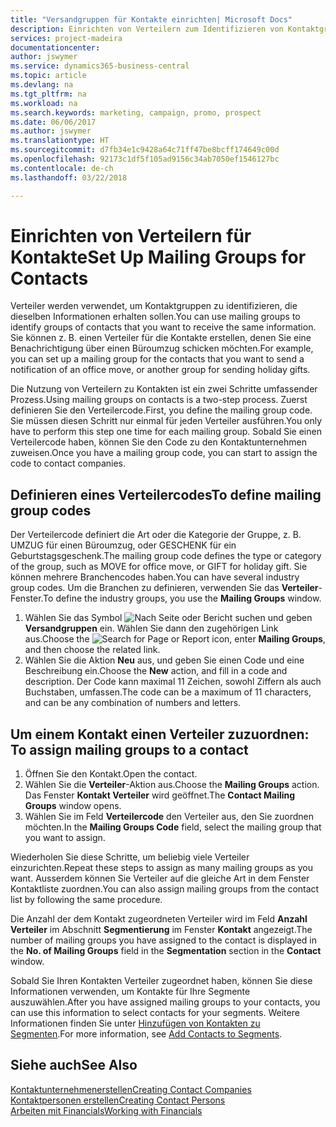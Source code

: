 ```yaml
---
title: "Versandgruppen für Kontakte einrichten| Microsoft Docs"
description: Einrichten von Verteilern zum Identifizieren von Kontaktgruppen, denen die gleichen Informationen zugehen sollen, z. B. Marketingkampagnen oder Promotionen.
services: project-madeira
documentationcenter: 
author: jswymer
ms.service: dynamics365-business-central
ms.topic: article
ms.devlang: na
ms.tgt_pltfrm: na
ms.workload: na
ms.search.keywords: marketing, campaign, promo, prospect
ms.date: 06/06/2017
ms.author: jswymer
ms.translationtype: HT
ms.sourcegitcommit: d7fb34e1c9428a64c71ff47be8bcff174649c00d
ms.openlocfilehash: 92173c1df5f105ad9156c34ab7050ef1546127bc
ms.contentlocale: de-ch
ms.lasthandoff: 03/22/2018

---
```

# <a name="set-up-mailing-groups-for-contacts"></a><span data-ttu-id="ff7c3-103">Einrichten von Verteilern für Kontakte</span><span class="sxs-lookup"><span data-stu-id="ff7c3-103">Set Up Mailing Groups for Contacts</span></span>
<span data-ttu-id="ff7c3-104">Verteiler werden verwendet, um Kontaktgruppen zu identifizieren, die dieselben Informationen erhalten sollen.</span><span class="sxs-lookup"><span data-stu-id="ff7c3-104">You can use mailing groups to identify groups of contacts that you want to receive the same information.</span></span> <span data-ttu-id="ff7c3-105">Sie können z. B. einen Verteiler für die Kontakte erstellen, denen Sie eine Benachrichtigung über einen Büroumzug schicken möchten.</span><span class="sxs-lookup"><span data-stu-id="ff7c3-105">For example, you can set up a mailing group for the contacts that you want to send a notification of an office move, or another group for sending holiday gifts.</span></span>

<span data-ttu-id="ff7c3-106">Die Nutzung von Verteilern zu Kontakten ist ein zwei Schritte umfassender Prozess.</span><span class="sxs-lookup"><span data-stu-id="ff7c3-106">Using mailing groups on contacts is a two-step process.</span></span> <span data-ttu-id="ff7c3-107">Zuerst definieren Sie den Verteilercode.</span><span class="sxs-lookup"><span data-stu-id="ff7c3-107">First, you define the mailing group code.</span></span> <span data-ttu-id="ff7c3-108">Sie müssen diesen Schritt nur einmal für jeden Verteiler ausführen.</span><span class="sxs-lookup"><span data-stu-id="ff7c3-108">You only have to perform this step one time for each mailing group.</span></span> <span data-ttu-id="ff7c3-109">Sobald Sie einen Verteilercode haben, können Sie den Code zu den Kontaktunternehmen zuweisen.</span><span class="sxs-lookup"><span data-stu-id="ff7c3-109">Once you have a mailing group code, you can start to assign the code to contact companies.</span></span>

## <a name="to-define-mailing-group-codes"></a><span data-ttu-id="ff7c3-110">Definieren eines Verteilercodes</span><span class="sxs-lookup"><span data-stu-id="ff7c3-110">To define mailing group codes</span></span>
<span data-ttu-id="ff7c3-111">Der Verteilercode definiert die Art oder die Kategorie der Gruppe, z. B. UMZUG für einen Büroumzug, oder GESCHENK für ein Geburtstagsgeschenk.</span><span class="sxs-lookup"><span data-stu-id="ff7c3-111">The mailing group code defines the type or category of the group, such as MOVE for office move, or GIFT for holiday gift.</span></span> <span data-ttu-id="ff7c3-112">Sie können mehrere Branchencodes haben.</span><span class="sxs-lookup"><span data-stu-id="ff7c3-112">You can have several industry group codes.</span></span> <span data-ttu-id="ff7c3-113">Um die Branchen zu definieren, verwenden Sie das **Verteiler**-Fenster.</span><span class="sxs-lookup"><span data-stu-id="ff7c3-113">To define the industry groups, you use the **Mailing Groups** window.</span></span>

1. <span data-ttu-id="ff7c3-114">Wählen Sie das Symbol ![Nach Seite oder Bericht suchen](media/ui-search/search_small.png "Nach Seite oder Bericht suchen") und geben **Versandgruppen** ein. Wählen Sie dann den zugehörigen Link aus.</span><span class="sxs-lookup"><span data-stu-id="ff7c3-114">Choose the ![Search for Page or Report](media/ui-search/search_small.png "Search for Page or Report icon") icon, enter **Mailing Groups**, and then choose the related link.</span></span>
2. <span data-ttu-id="ff7c3-115">Wählen Sie die Aktion **Neu** aus, und geben Sie einen Code und eine Beschreibung ein.</span><span class="sxs-lookup"><span data-stu-id="ff7c3-115">Choose the **New** action, and fill in a code and description.</span></span> <span data-ttu-id="ff7c3-116">Der Code kann maximal 11 Zeichen, sowohl Ziffern als auch Buchstaben, umfassen.</span><span class="sxs-lookup"><span data-stu-id="ff7c3-116">The code can be a maximum of 11 characters, and can be any combination of numbers and letters.</span></span>

## <span data-ttu-id="ff7c3-117"><a name="AssignMailGroupContact">Um einem Kontakt einen Verteiler zuzuordnen:</a></span><span class="sxs-lookup"><span data-stu-id="ff7c3-117"><a name="AssignMailGroupContact"></a> To assign mailing groups to a contact</span></span>
1. <span data-ttu-id="ff7c3-118">Öffnen Sie den Kontakt.</span><span class="sxs-lookup"><span data-stu-id="ff7c3-118">Open the contact.</span></span>
2. <span data-ttu-id="ff7c3-119">Wählen Sie die **Verteiler**-Aktion aus.</span><span class="sxs-lookup"><span data-stu-id="ff7c3-119">Choose the **Mailing Groups** action.</span></span> <span data-ttu-id="ff7c3-120">Das Fenster **Kontakt Verteiler** wird geöffnet.</span><span class="sxs-lookup"><span data-stu-id="ff7c3-120">The **Contact Mailing Groups** window opens.</span></span>
3. <span data-ttu-id="ff7c3-121">Wählen Sie im Feld **Verteilercode** den Verteiler aus, den Sie zuordnen möchten.</span><span class="sxs-lookup"><span data-stu-id="ff7c3-121">In the **Mailing Groups Code** field, select the mailing group that you want to assign.</span></span>

<span data-ttu-id="ff7c3-122">Wiederholen Sie diese Schritte, um beliebig viele Verteiler einzurichten.</span><span class="sxs-lookup"><span data-stu-id="ff7c3-122">Repeat these steps to assign as many mailing groups as you want.</span></span> <span data-ttu-id="ff7c3-123">Ausserdem können Sie Verteiler auf die gleiche Art in dem Fenster Kontaktliste zuordnen.</span><span class="sxs-lookup"><span data-stu-id="ff7c3-123">You can also assign mailing groups from the contact list by following the same procedure.</span></span>

<span data-ttu-id="ff7c3-124">Die Anzahl der dem Kontakt zugeordneten Verteiler wird im Feld **Anzahl Verteiler** im Abschnitt **Segmentierung** im Fenster **Kontakt** angezeigt.</span><span class="sxs-lookup"><span data-stu-id="ff7c3-124">The number of mailing groups you have assigned to the contact is displayed in the **No. of Mailing Groups** field in the **Segmentation** section in the **Contact** window.</span></span>

<span data-ttu-id="ff7c3-125">Sobald Sie Ihren Kontakten Verteiler zugeordnet haben, können Sie diese Informationen verwenden, um Kontakte für Ihre Segmente auszuwählen.</span><span class="sxs-lookup"><span data-stu-id="ff7c3-125">After you have assigned mailing groups to your contacts, you can use this information to select contacts for your segments.</span></span> <span data-ttu-id="ff7c3-126">Weitere Informationen finden Sie unter [Hinzufügen von Kontakten zu Segmenten](marketing-add-contact-segment.md).</span><span class="sxs-lookup"><span data-stu-id="ff7c3-126">For more information, see [Add Contacts to Segments](marketing-add-contact-segment.md).</span></span>

## <a name="see-also"></a><span data-ttu-id="ff7c3-127">Siehe auch</span><span class="sxs-lookup"><span data-stu-id="ff7c3-127">See Also</span></span>
[<span data-ttu-id="ff7c3-128">Kontaktunternehmenerstellen</span><span class="sxs-lookup"><span data-stu-id="ff7c3-128">Creating Contact Companies</span></span>](marketing-create-contact-companies.md)  
[<span data-ttu-id="ff7c3-129">Kontaktpersonen erstellen</span><span class="sxs-lookup"><span data-stu-id="ff7c3-129">Creating Contact Persons</span></span>](marketing-create-contact-persons.md)  
[<span data-ttu-id="ff7c3-130">Arbeiten mit Financials</span><span class="sxs-lookup"><span data-stu-id="ff7c3-130">Working with Financials</span></span>](ui-work-product.md)

